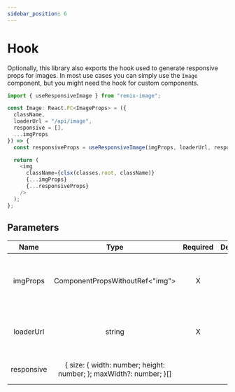 ```yaml
---
sidebar_position: 6
---
```


# Hook

Optionally, this library also exports the hook used to generate responsive props for images.
In most use cases you can simply use the `Image` component, but you might need the hook for custom components.

```typescript jsx
import { useResponsiveImage } from "remix-image";

const Image: React.FC<ImageProps> = ({
  className,
  loaderUrl = "/api/image",
  responsive = [],
  ...imgProps
}) => {
  const responsiveProps = useResponsiveImage(imgProps, loaderUrl, responsive);

  return (
    <img
      className={clsx(classes.root, className)}
      {...imgProps}
      {...responsiveProps}
    />
  );
};
```

## Parameters
|    Name    |                                Type                                | Required | Default |                   Description                   |
|:----------:|:------------------------------------------------------------------:|:--------:|:-------:|:-----------------------------------------------:|
|  imgProps  |                   ComponentPropsWithoutRef<"img">                  |     X    |         | The props to be passed to the base img element. |
|  loaderUrl |                               string                               |     X    |    []   |   The path of the image loader resource route.  |
| responsive | { size: { width: number; height: number; }; maxWidth?: number; }[] |          |    []   |          An array of responsive sizes.          |
